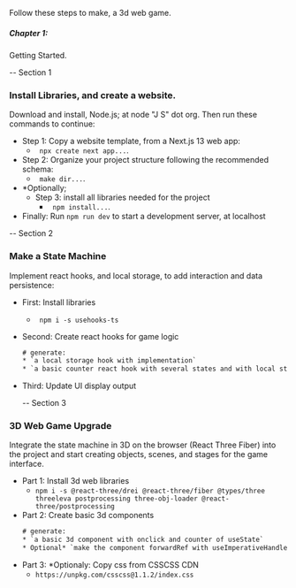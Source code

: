 Follow these steps to make, a 3d web game.


##### Chapter 1:
Getting Started.

-- Section 1
### Install Libraries, and create a website.
Download and install, Node.js; at node "J S" dot org.
Then run these commands to continue:
- Step 1: Copy a website template, from a Next.js 13 web app:
  - ``` npx create next app...```.
- Step 2: Organize your project structure following the recommended schema:
  - ``` make dir...```.
- *Optionally;
  - Step 3: install all libraries needed for the project
    - ``` npm install...```.
- Finally: Run ```npm run dev``` to start a development server, at localhost

-- Section 2
### Make a State Machine
Implement react hooks, and local storage, to add interaction and data persistence:
- First: Install libraries
  - ``` npm i -s usehooks-ts```
- Second: Create react hooks for game logic
    ```txt
    # generate:
    * `a local storage hook with implementation`
    * `a basic counter react hook with several states and with local storage reusing the previous hook`    
    ```
- Third: Update UI display output

    -- Section 3
### 3D Web Game Upgrade
Integrate the state machine in 3D on the browser (React Three Fiber) into the project and start creating objects, scenes, and stages for the game interface.
- Part 1: Install 3d web libraries
  - ``` npm i -s @react-three/drei @react-three/fiber @types/three threeleva postprocessing three-obj-loader @react-three/postprocessing ```
- Part 2: Create basic 3d components
    ```txt
    # generate:
    * `a basic 3d component with onclick and counter of useState`    
    * Optional* `make the component forwardRef with useImperativeHandle`    
    ```
- Part 3: *Optionaly: Copy css from CSSCSS CDN
  - ``` https://unpkg.com/csscss@1.1.2/index.css  ```
